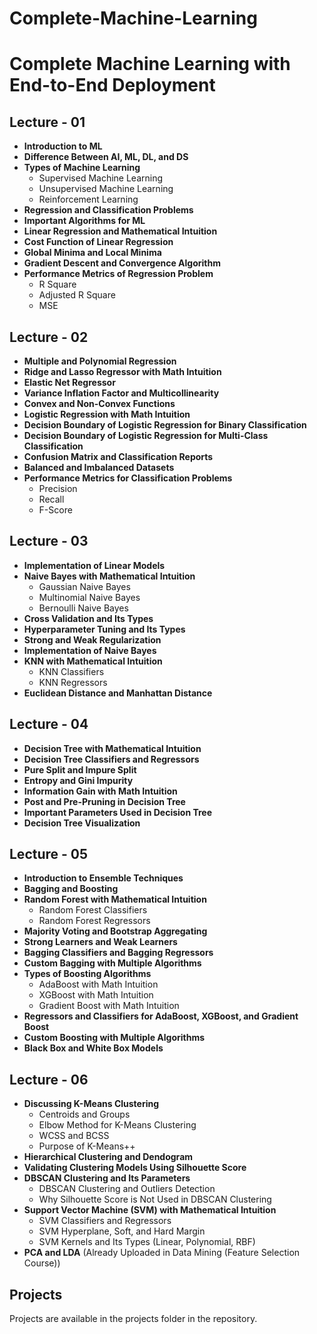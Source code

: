 # Complete-Machine-Learning

# Complete Machine Learning with End-to-End Deployment

## Lecture - 01
- **Introduction to ML**
- **Difference Between AI, ML, DL, and DS**
- **Types of Machine Learning**
  - Supervised Machine Learning
  - Unsupervised Machine Learning
  - Reinforcement Learning
- **Regression and Classification Problems**
- **Important Algorithms for ML**
- **Linear Regression and Mathematical Intuition**
- **Cost Function of Linear Regression**
- **Global Minima and Local Minima**
- **Gradient Descent and Convergence Algorithm**
- **Performance Metrics of Regression Problem**
  - R Square
  - Adjusted R Square
  - MSE

## Lecture - 02
- **Multiple and Polynomial Regression**
- **Ridge and Lasso Regressor with Math Intuition**
- **Elastic Net Regressor**
- **Variance Inflation Factor and Multicollinearity**
- **Convex and Non-Convex Functions**
- **Logistic Regression with Math Intuition**
- **Decision Boundary of Logistic Regression for Binary Classification**
- **Decision Boundary of Logistic Regression for Multi-Class Classification**
- **Confusion Matrix and Classification Reports**
- **Balanced and Imbalanced Datasets**
- **Performance Metrics for Classification Problems**
  - Precision
  - Recall
  - F-Score

## Lecture - 03
- **Implementation of Linear Models**
- **Naive Bayes with Mathematical Intuition**
  - Gaussian Naive Bayes
  - Multinomial Naive Bayes
  - Bernoulli Naive Bayes
- **Cross Validation and Its Types**
- **Hyperparameter Tuning and Its Types**
- **Strong and Weak Regularization**
- **Implementation of Naive Bayes**
- **KNN with Mathematical Intuition**
  - KNN Classifiers
  - KNN Regressors
- **Euclidean Distance and Manhattan Distance**

## Lecture - 04
- **Decision Tree with Mathematical Intuition**
- **Decision Tree Classifiers and Regressors**
- **Pure Split and Impure Split**
- **Entropy and Gini Impurity**
- **Information Gain with Math Intuition**
- **Post and Pre-Pruning in Decision Tree**
- **Important Parameters Used in Decision Tree**
- **Decision Tree Visualization**

## Lecture - 05
- **Introduction to Ensemble Techniques**
- **Bagging and Boosting**
- **Random Forest with Mathematical Intuition**
  - Random Forest Classifiers
  - Random Forest Regressors
- **Majority Voting and Bootstrap Aggregating**
- **Strong Learners and Weak Learners**
- **Bagging Classifiers and Bagging Regressors**
- **Custom Bagging with Multiple Algorithms**
- **Types of Boosting Algorithms**
  - AdaBoost with Math Intuition
  - XGBoost with Math Intuition
  - Gradient Boost with Math Intuition
- **Regressors and Classifiers for AdaBoost, XGBoost, and Gradient Boost**
- **Custom Boosting with Multiple Algorithms**
- **Black Box and White Box Models**

## Lecture - 06
- **Discussing K-Means Clustering**
  - Centroids and Groups
  - Elbow Method for K-Means Clustering
  - WCSS and BCSS
  - Purpose of K-Means++
- **Hierarchical Clustering and Dendogram**
- **Validating Clustering Models Using Silhouette Score**
- **DBSCAN Clustering and Its Parameters**
  - DBSCAN Clustering and Outliers Detection
  - Why Silhouette Score is Not Used in DBSCAN Clustering
- **Support Vector Machine (SVM) with Mathematical Intuition**
  - SVM Classifiers and Regressors
  - SVM Hyperplane, Soft, and Hard Margin
  - SVM Kernels and Its Types (Linear, Polynomial, RBF)
- **PCA and LDA** (Already Uploaded in Data Mining (Feature Selection Course))

## Projects
Projects are available in the projects folder in the repository.
